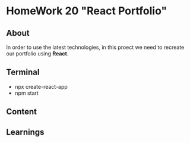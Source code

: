 # HomeWork 20 "React Portfolio"

## About
In order to use the latest technologies, in this proect we need to recreate our portfolio using **React**.

## Terminal
- npx create-react-app
- npm start

## Content

## Learnings